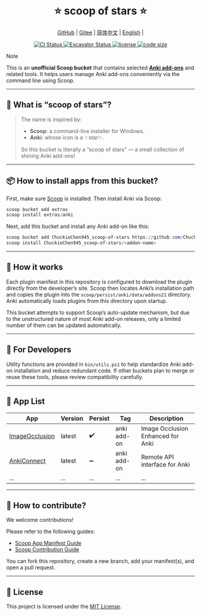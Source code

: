 <!-- markdownlint-disable MD033 MD041 -->
<p align="center">
    <h1 align="center">⭐ scoop of stars ⭐</h1>
</p>

<p align="center">
    <a href="https://github.com/ChuckieChen945/scoop-of-stars">GitHub</a> |
    <a href="https://gitee.com/Chuckie_Chen/scoop-of-stars">Gitee</a> |
    <a href="readme-cn.md">简体中文</a> |
    <a href="readme.md">English</a> |
</p>

<p align="center">
    <a href="https://github.com/ChuckieChen945/scoop-of-stars/actions/workflows/ci.yml">
        <img src="https://github.com/ChuckieChen945/scoop-of-stars/actions/workflows/ci.yml/badge.svg" alt="CI Status" />
    </a>
    <a href="https://github.com/ChuckieChen945/scoop-of-stars/actions/workflows/excavator.yml">
        <img src="https://github.com/ChuckieChen945/scoop-of-stars/actions/workflows/excavator.yml/badge.svg" alt="Excavator Status" />
    </a>
    <a href="https://github.com/ChuckieChen945/scoop-of-stars/blob/main/license">
        <img src="https://img.shields.io/github/license/ChuckieChen945/scoop-of-stars" alt="license" />
    </a>
    <a href="https://img.shields.io/github/languages/code-size/ChuckieChen945/scoop-of-stars.svg">
        <img src="https://img.shields.io/github/languages/code-size/ChuckieChen945/scoop-of-stars.svg" alt="code size" />
    </a>
</p>

> [!Note]
>
> This is an **unofficial Scoop bucket** that contains selected **[Anki add-ons](https://ankiweb.net/shared/addons)** and related tools. It helps users manage Anki add-ons conveniently via the command line using Scoop.

---

## 🌟 What is “scoop of stars”?

> The name is inspired by:
>
> * **Scoop**: a command-line installer for Windows.
> * **Anki**: whose icon is a ✨star✨.
>
> So this bucket is literally a “scoop of stars” — a small collection of shining Anki add-ons!

---

## 📦 How to install apps from this bucket?

First, make sure [Scoop](https://scoop.sh) is installed. Then install Anki via Scoop:

```powershell
scoop bucket add extras
scoop install extras/anki
```

Next, add this bucket and install any Anki add-on like this:

```powershell
scoop bucket add ChuckieChen945_scoop-of-stars https://github.com/ChuckieChen945/scoop-of-starts.git
scoop install ChuckieChen945_scoop-of-stars/<addon-name>
```

---

## 🧠 How it works

Each plugin manifest in this repository is configured to download the plugin directly from the developer’s site. Scoop then locates Anki’s installation path and copies the plugin into the `scoop/persist/anki/data/addons21` directory. Anki automatically loads plugins from this directory upon startup.

This bucket attempts to support Scoop’s auto-update mechanism, but due to the unstructured nature of most Anki add-on releases, only a limited number of them can be updated automatically.

---

## 🙋 For Developers

Utility functions are provided in `bin/utils.ps1` to help standardize Anki add-on installation and reduce redundant code. If other buckets plan to merge or reuse these tools, please review compatibility carefully.

---

## 📃 App List

| App                                                                       | Version | Persist | Tag         | Description                       |
| ------------------------------------------------------------------------- | ------- | ------- | ----------- | --------------------------------- |
| [ImageOcclusion](https://github.com/glutanimate/image-occlusion-enhanced) | latest  | ✔️       | anki add-on | Image Occlusion Enhanced for Anki |
| [AnkiConnect](https://github.com/FooSoft/anki-connect)                    | latest  | ➖       | anki add-on | Remote API interface for Anki     |
| ...                                                                       | ...     | ...     | ...         | ...                               |

---

## 🤝 How to contribute?

We welcome contributions!

Please refer to the following guides:

* [Scoop App Manifest Guide](https://github.com/ScoopInstaller/Scoop/wiki/App-Manifests)
* [Scoop Contribution Guide](https://github.com/ScoopInstaller/.github/blob/main/.github/CONTRIBUTING.md)

You can fork this repository, create a new branch, add your manifest(s), and open a pull request.

---

## 📜 License

This project is licensed under the [MIT License](LICENSE).
